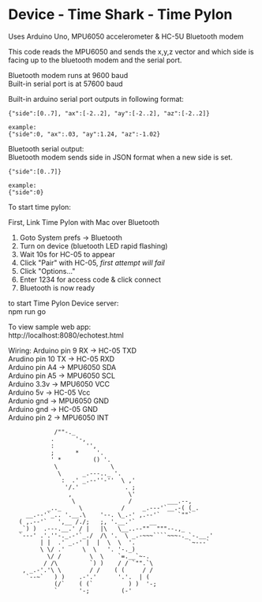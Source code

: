 # Device - Time Shark - Time Pylon

Uses Arduino Uno,
MPU6050 accelerometer &
HC-5U Bluetooth modem

This code reads the MPU6050 and sends the x,y,z vector and which side is facing up to the
bluetooth modem and the serial port.

Bluetooth modem runs at 9600 baud<br>
Built-in serial port is at 57600 baud

Built-in arduino serial port outputs in following format:

```
{"side":[0..7], "ax":[-2..2], "ay":[-2..2], "az":[-2..2]}

example:
{"side":0, "ax":.03, "ay":1.24, "az":-1.02}
```

Bluetooth serial output:<br>
Bluetooth modem sends side in JSON format when a new side is set.

```
{"side":[0..7]}

example:
{"side":0}
```

To start time pylon:

First, Link Time Pylon with Mac over Bluetooth

1. Goto System prefs -> Bluetooth
2. Turn on device (bluetooth LED rapid flashing)
3. Wait 10s for HC-05 to appear
4. Click "Pair" with HC-05, _first attempt will fail_
5. Click "Options..."
6. Enter 1234 for access code & click connect
7. Bluetooth is now ready

to start Time Pylon Device server:<br>
npm run go

To view sample web app:<br>
http://localhost:8080/echotest.html

Wiring:
Arduino pin 9 RX -> HC-05 TXD<br>
Arudino pin 10 TX -> HC-05 RXD<br>
Arduino pin A4 -> MPU6050 SDA<br>
Arduino pin A5 -> MPU6050 SCL<br>
Arduino 3.3v -> MPU6050 VCC<br>
Arduino 5v -> HC-05 Vcc<br>
Ardunio gnd -> MPU6050 GND<br>
Arduino gnd -> HC-05 GND<br>
Arduino pin 2 -> MPU6050 INT<br>

`````
             /""-._
            .      '-,
            :         '',
            ;      *     '.
            ' *         () '.
             \               \
              \      _.---.._ '.
               :  .' _.--''-''  \ ,'
                '/.'             . ;
                 ,                \'
                  \               /          ___.--,
           _.._     \           /     _.---'`__.-( (_.
     __.--'`_.. '.__.\    '--. \_.-' ,.--'`     `""`
   ( ,.--'`   ',__ /./;   ;, '.__.'`    __
   _`) )  .---.__.' / |   |\   \__..--""  """--.,_
   `---' .'.''-._.-'`_./  /\ '.  \ _.-~~~````~~~-._`-.__.'
         | |  .' _.-' |  |  \  \  '.               `~---`
         \ \/ .'     \  \   '. '-._)
           \/ /        \  \    `=.__`~-.
          / /\         `) )    / / `"".`\
    , _.-'.'\ \        / /    ( (     / /
     `--~`   ) )    .-'.'      '.'.  | (
             (/`    ( (`          ) )  '-;
             `      '-;         (-'
`````
